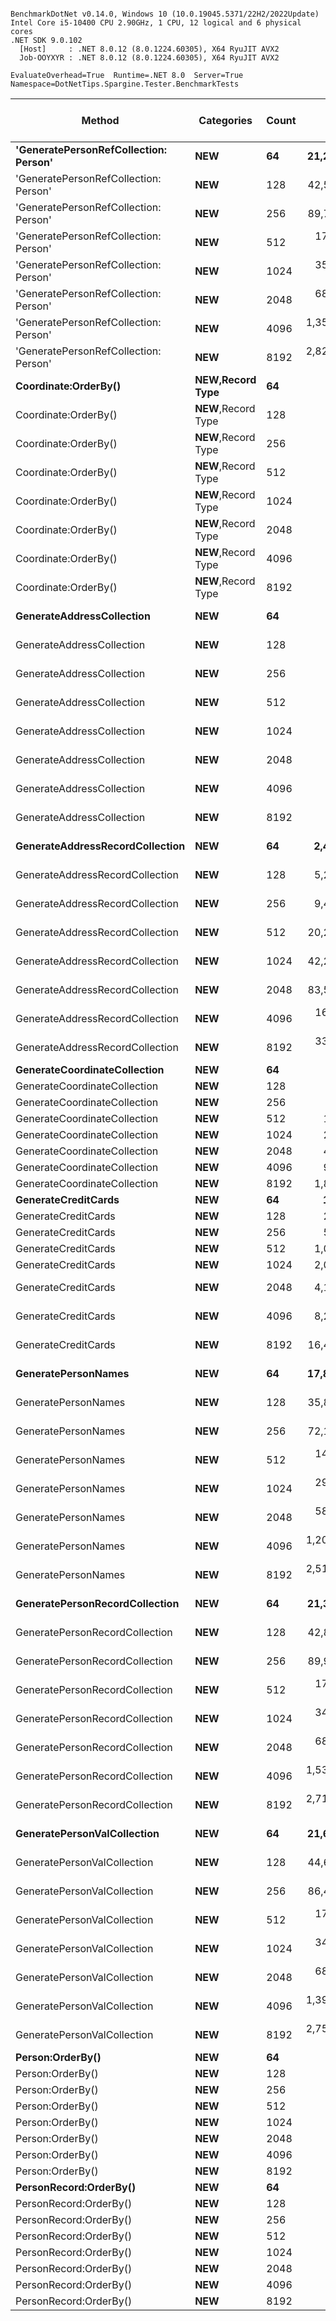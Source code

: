 ```

BenchmarkDotNet v0.14.0, Windows 10 (10.0.19045.5371/22H2/2022Update)
Intel Core i5-10400 CPU 2.90GHz, 1 CPU, 12 logical and 6 physical cores
.NET SDK 9.0.102
  [Host]     : .NET 8.0.12 (8.0.1224.60305), X64 RyuJIT AVX2
  Job-OOYXYR : .NET 8.0.12 (8.0.1224.60305), X64 RyuJIT AVX2

EvaluateOverhead=True  Runtime=.NET 8.0  Server=True  
Namespace=DotNetTips.Spargine.Tester.BenchmarkTests  

```
| Method                                | Categories          | Count | Mean                | Error             | StdDev            | StdErr            | Median              | Min                 | Q1                  | Q3                  | Max                 | Op/s            | CI99.9% Margin    | Iterations | Kurtosis | MValue | Skewness | Rank | LogicalGroup | Baseline | Completed Work Items | Lock Contentions | Exceptions | Code Size | Gen0    | Allocated  |
|-------------------------------------- |-------------------- |------ |--------------------:|------------------:|------------------:|------------------:|--------------------:|--------------------:|--------------------:|--------------------:|--------------------:|----------------:|------------------:|-----------:|---------:|-------:|---------:|-----:|------------- |--------- |---------------------:|-----------------:|-----------:|----------:|--------:|-----------:|
| **&#39;GeneratePersonRefCollection: Person&#39;** | ****NEW****             | **64**    |    **21,243,809.15 ns** |     **99,559.979 ns** |     **88,257.328 ns** |     **23,587.763 ns** |    **21,245,126.56 ns** |    **21,066,093.75 ns** |    **21,195,321.09 ns** |    **21,290,158.59 ns** |    **21,421,412.50 ns** |         **47.0725** |    **-11,786.882 ns** |      **14.00** |    **2.720** |  **2.000** |  **-0.0049** |   **25** | *****            | **No**       |                    **-** |                **-** |          **-** |  **20,755 B** |       **-** |   **282580 B** |
| &#39;GeneratePersonRefCollection: Person&#39; | **NEW**             | 128   |    42,512,848.89 ns |    151,007.311 ns |    141,252.332 ns |     36,471.195 ns |    42,528,700.00 ns |    42,330,283.33 ns |    42,417,308.33 ns |    42,575,116.67 ns |    42,811,541.67 ns |         23.5223 |    -18,228.098 ns |      15.00 |    2.356 |  2.000 |   0.6359 |   27 | *            | No       |                    - |                - |          - |  20,767 B |       - |   565557 B |
| &#39;GeneratePersonRefCollection: Person&#39; | **NEW**             | 256   |    89,789,031.58 ns |  1,723,084.765 ns |  1,915,204.152 ns |    439,377.966 ns |    89,082,260.00 ns |    87,410,320.00 ns |    88,153,280.00 ns |    91,178,240.00 ns |    93,331,160.00 ns |         11.1372 |   -219,679.483 ns |      19.00 |    1.455 |  2.000 |   0.2291 |   30 | *            | No       |                    - |                - |          - |  20,817 B |       - |  1132389 B |
| &#39;GeneratePersonRefCollection: Person&#39; | **NEW**             | 512   |   176,840,997.14 ns |  3,434,340.235 ns |  5,642,719.946 ns |    953,793.754 ns |   177,790,400.00 ns |   169,636,000.00 ns |   170,999,425.00 ns |   181,606,075.00 ns |   190,405,250.00 ns |          5.6548 |   -476,879.377 ns |      35.00 |    1.851 |  3.333 |   0.2142 |   33 | *            | No       |                    - |                - |          - |  20,536 B |       - |  2273132 B |
| &#39;GeneratePersonRefCollection: Person&#39; | **NEW**             | 1024  |   354,384,160.87 ns |  7,083,734.629 ns |  8,958,656.962 ns |  1,868,009.107 ns |   359,081,300.00 ns |   338,744,400.00 ns |   344,814,750.00 ns |   359,794,350.00 ns |   364,436,600.00 ns |          2.8218 |   -933,993.054 ns |      23.00 |    1.756 |  2.875 |  -0.7711 |   35 | *            | No       |                    - |                - |          - |     750 B |       - |  4534344 B |
| &#39;GeneratePersonRefCollection: Person&#39; | **NEW**             | 2048  |   682,700,833.33 ns |  5,052,709.604 ns |  4,726,307.701 ns |  1,220,327.401 ns |   680,445,700.00 ns |   677,950,800.00 ns |   679,322,100.00 ns |   685,748,600.00 ns |   693,224,900.00 ns |          1.4648 |   -610,156.200 ns |      15.00 |    2.416 |  2.000 |   0.9127 |   37 | *            | No       |                    - |                - |          - |     750 B |       - |  9067184 B |
| &#39;GeneratePersonRefCollection: Person&#39; | **NEW**             | 4096  | 1,354,506,513.33 ns |  2,928,458.831 ns |  2,739,282.208 ns |    707,279.625 ns | 1,355,111,300.00 ns | 1,349,322,100.00 ns | 1,352,330,800.00 ns | 1,355,881,350.00 ns | 1,360,590,600.00 ns |          0.7383 |   -353,632.312 ns |      15.00 |    2.775 |  2.000 |   0.1089 |   39 | *            | No       |                    - |                - |          - |     750 B |       - | 18115744 B |
| &#39;GeneratePersonRefCollection: Person&#39; | **NEW**             | 8192  | 2,821,972,734.38 ns | 56,054,162.991 ns | 87,269,585.707 ns | 15,427,228.961 ns | 2,821,647,250.00 ns | 2,733,555,300.00 ns | 2,740,127,700.00 ns | 2,888,084,775.00 ns | 3,014,883,200.00 ns |          0.3544 | -7,713,598.481 ns |      32.00 |    1.863 |  3.750 |   0.4038 |   43 | *            | No       |                    - |                - |          - |     750 B |       - | 36230400 B |
| **Coordinate:OrderBy()**                  | ****NEW**,Record Type** | **64**    |            **13.64 ns** |          **0.098 ns** |          **0.086 ns** |          **0.023 ns** |            **13.64 ns** |            **13.50 ns** |            **13.58 ns** |            **13.71 ns** |            **13.79 ns** | **73,290,199.1854** |          **6.988 ns** |      **14.00** |    **1.784** |  **2.000** |   **0.1053** |    **1** | *****            | **No**       |                    **-** |                **-** |          **-** |     **318 B** |  **0.0006** |       **56 B** |
| Coordinate:OrderBy()                  | **NEW**,Record Type | 128   |            13.82 ns |          0.084 ns |          0.078 ns |          0.020 ns |            13.82 ns |            13.71 ns |            13.76 ns |            13.87 ns |            13.96 ns | 72,341,464.9108 |          7.490 ns |      15.00 |    1.694 |  2.000 |   0.1055 |    1 | *            | No       |                    - |                - |          - |     318 B |  0.0006 |       56 B |
| Coordinate:OrderBy()                  | **NEW**,Record Type | 256   |            13.43 ns |          0.095 ns |          0.084 ns |          0.023 ns |            13.43 ns |            13.27 ns |            13.37 ns |            13.49 ns |            13.59 ns | 74,458,554.0556 |          6.989 ns |      14.00 |    2.262 |  2.000 |   0.0328 |    1 | *            | No       |                    - |                - |          - |     318 B |  0.0006 |       56 B |
| Coordinate:OrderBy()                  | **NEW**,Record Type | 512   |            13.57 ns |          0.088 ns |          0.082 ns |          0.021 ns |            13.58 ns |            13.46 ns |            13.50 ns |            13.63 ns |            13.70 ns | 73,677,690.8724 |          7.489 ns |      15.00 |    1.488 |  2.000 |  -0.0172 |    1 | *            | No       |                    - |                - |          - |     318 B |  0.0006 |       56 B |
| Coordinate:OrderBy()                  | **NEW**,Record Type | 1024  |            13.53 ns |          0.093 ns |          0.087 ns |          0.022 ns |            13.53 ns |            13.42 ns |            13.46 ns |            13.58 ns |            13.69 ns | 73,888,472.1961 |          7.489 ns |      15.00 |    1.776 |  2.000 |   0.3525 |    1 | *            | No       |                    - |                - |          - |     318 B |  0.0006 |       56 B |
| Coordinate:OrderBy()                  | **NEW**,Record Type | 2048  |            13.37 ns |          0.143 ns |          0.127 ns |          0.034 ns |            13.34 ns |            13.18 ns |            13.30 ns |            13.44 ns |            13.64 ns | 74,799,337.5918 |          6.983 ns |      14.00 |    2.425 |  2.000 |   0.6708 |    1 | *            | No       |                    - |                - |          - |     318 B |  0.0006 |       56 B |
| Coordinate:OrderBy()                  | **NEW**,Record Type | 4096  |            13.12 ns |          0.071 ns |          0.067 ns |          0.017 ns |            13.12 ns |            13.01 ns |            13.09 ns |            13.17 ns |            13.24 ns | 76,214,700.7302 |          7.491 ns |      15.00 |    2.009 |  2.000 |   0.1905 |    1 | *            | No       |                    - |                - |          - |     318 B |  0.0006 |       56 B |
| Coordinate:OrderBy()                  | **NEW**,Record Type | 8192  |            13.41 ns |          0.090 ns |          0.084 ns |          0.022 ns |            13.45 ns |            13.27 ns |            13.33 ns |            13.48 ns |            13.52 ns | 74,569,948.2400 |          7.489 ns |      15.00 |    1.535 |  2.000 |  -0.4727 |    1 | *            | No       |                    - |                - |          - |     318 B |  0.0006 |       56 B |
| **GenerateAddressCollection**             | ****NEW****             | **64**    |        **74,392.77 ns** |        **796.690 ns** |        **745.224 ns** |        **192.416 ns** |        **74,512.52 ns** |        **72,950.77 ns** |        **73,885.80 ns** |        **74,859.11 ns** |        **75,942.02 ns** |     **13,442.1670** |        **-88.708 ns** |      **15.00** |    **2.504** |  **2.000** |   **0.0185** |    **5** | *****            | **No**       |                    **-** |                **-** |          **-** |  **12,068 B** |       **-** |     **3295 B** |
| GenerateAddressCollection             | **NEW**             | 128   |        74,754.93 ns |        551.276 ns |        515.664 ns |        133.144 ns |        74,679.32 ns |        74,106.84 ns |        74,360.53 ns |        75,037.27 ns |        75,735.73 ns |     13,377.0446 |        -59.072 ns |      15.00 |    2.096 |  2.000 |   0.6230 |    5 | *            | No       |                    - |                - |          - |  12,088 B |       - |     3296 B |
| GenerateAddressCollection             | **NEW**             | 256   |        74,516.47 ns |        530.033 ns |        469.861 ns |        125.576 ns |        74,452.12 ns |        73,698.75 ns |        74,271.01 ns |        74,657.90 ns |        75,528.94 ns |     13,419.8517 |        -55.788 ns |      14.00 |    2.784 |  2.000 |   0.5907 |    5 | *            | No       |                    - |                - |          - |  11,898 B |       - |     3300 B |
| GenerateAddressCollection             | **NEW**             | 512   |        74,305.97 ns |        673.565 ns |        630.053 ns |        162.679 ns |        74,319.92 ns |        73,295.70 ns |        73,874.35 ns |        74,667.38 ns |        75,713.42 ns |     13,457.8694 |        -73.840 ns |      15.00 |    2.484 |  2.000 |   0.3262 |    5 | *            | No       |                    - |                - |          - |  11,862 B |       - |     3296 B |
| GenerateAddressCollection             | **NEW**             | 1024  |        79,297.29 ns |        602.484 ns |        503.102 ns |        139.535 ns |        79,399.58 ns |        78,416.69 ns |        79,056.45 ns |        79,621.56 ns |        79,930.57 ns |     12,610.7707 |        -63.268 ns |      13.00 |    1.755 |  2.000 |  -0.4516 |    6 | *            | No       |                    - |                - |          - |  12,086 B |       - |     3297 B |
| GenerateAddressCollection             | **NEW**             | 2048  |        80,696.04 ns |      1,561.868 ns |      1,859.293 ns |        405.731 ns |        81,022.89 ns |        78,339.92 ns |        78,637.15 ns |        82,134.12 ns |        84,072.35 ns |     12,392.1821 |       -192.365 ns |      21.00 |    1.459 |  3.556 |   0.0512 |    6 | *            | No       |                    - |                - |          - |  12,055 B |       - |     3297 B |
| GenerateAddressCollection             | **NEW**             | 4096  |        79,309.43 ns |        462.736 ns |        432.843 ns |        111.760 ns |        79,283.94 ns |        78,673.02 ns |        78,907.77 ns |        79,712.93 ns |        80,053.66 ns |     12,608.8417 |        -48.380 ns |      15.00 |    1.468 |  2.000 |   0.1344 |    6 | *            | No       |                    - |                - |          - |  12,102 B |       - |     3298 B |
| GenerateAddressCollection             | **NEW**             | 8192  |        79,312.75 ns |        457.827 ns |        405.852 ns |        108.468 ns |        79,373.65 ns |        78,376.72 ns |        79,049.39 ns |        79,454.79 ns |        79,877.82 ns |     12,608.3134 |        -47.234 ns |      14.00 |    2.747 |  2.000 |  -0.5069 |    6 | *            | No       |                    - |                - |          - |  12,059 B |       - |     3297 B |
| **GenerateAddressRecordCollection**       | ****NEW****             | **64**    |     **2,406,819.03 ns** |      **9,778.985 ns** |      **8,668.815 ns** |      **2,316.838 ns** |     **2,405,799.41 ns** |     **2,390,319.53 ns** |     **2,400,663.96 ns** |     **2,412,865.04 ns** |     **2,423,803.12 ns** |        **415.4862** |     **-1,151.419 ns** |      **14.00** |    **2.319** |  **2.000** |   **0.1494** |   **17** | *****            | **No**       |                    **-** |                **-** |          **-** |   **6,577 B** |       **-** |   **115116 B** |
| GenerateAddressRecordCollection       | **NEW**             | 128   |     5,215,326.12 ns |     34,265.907 ns |     32,052.351 ns |      8,275.881 ns |     5,219,655.86 ns |     5,155,219.14 ns |     5,189,588.28 ns |     5,243,087.11 ns |     5,262,383.98 ns |        191.7426 |     -4,130.441 ns |      15.00 |    1.699 |  2.000 |  -0.2854 |   19 | *            | No       |                    - |                - |          - |   6,603 B |       - |   224105 B |
| GenerateAddressRecordCollection       | **NEW**             | 256   |     9,466,167.45 ns |     59,210.539 ns |     46,227.694 ns |     13,344.786 ns |     9,467,882.03 ns |     9,366,191.41 ns |     9,448,104.69 ns |     9,497,062.89 ns |     9,538,425.78 ns |        105.6394 |     -6,666.393 ns |      12.00 |    2.555 |  2.000 |  -0.5198 |   21 | *            | No       |                    - |                - |          - |   6,596 B |       - |   442312 B |
| GenerateAddressRecordCollection       | **NEW**             | 512   |    20,265,873.02 ns |    359,833.772 ns |    336,588.734 ns |     86,906.837 ns |    20,268,214.06 ns |    19,707,692.19 ns |    20,069,225.00 ns |    20,453,064.06 ns |    20,819,773.44 ns |         49.3440 |    -43,445.919 ns |      15.00 |    1.844 |  2.000 |   0.0180 |   24 | *            | No       |                    - |                - |          - |   6,564 B |       - |   878701 B |
| GenerateAddressRecordCollection       | **NEW**             | 1024  |    42,201,833.89 ns |    298,100.767 ns |    278,843.643 ns |     71,997.119 ns |    42,245,608.33 ns |    41,821,083.33 ns |    41,945,183.33 ns |    42,342,750.00 ns |    42,675,291.67 ns |         23.6957 |    -35,991.060 ns |      15.00 |    1.768 |  2.000 |   0.1765 |   27 | *            | No       |                    - |                - |          - |   6,536 B |       - |  1752271 B |
| GenerateAddressRecordCollection       | **NEW**             | 2048  |    83,563,904.08 ns |    566,401.976 ns |    502,100.599 ns |    134,192.030 ns |    83,422,021.43 ns |    82,830,257.14 ns |    83,263,292.86 ns |    83,797,810.71 ns |    84,609,014.29 ns |         11.9669 |    -67,089.015 ns |      14.00 |    2.413 |  2.000 |   0.6503 |   29 | *            | No       |                    - |                - |          - |   6,527 B |       - |  3498194 B |
| GenerateAddressRecordCollection       | **NEW**             | 4096  |   162,789,883.33 ns |  1,743,984.964 ns |  1,631,324.618 ns |    421,206.205 ns |   162,644,150.00 ns |   160,239,275.00 ns |   161,743,887.50 ns |   163,880,775.00 ns |   165,887,650.00 ns |          6.1429 |   -210,595.603 ns |      15.00 |    1.932 |  2.000 |   0.1023 |   32 | *            | No       |                    - |                - |          - |   6,588 B |       - |  6982066 B |
| GenerateAddressRecordCollection       | **NEW**             | 8192  |   331,308,480.00 ns |  6,624,443.826 ns |  6,196,508.868 ns |  1,599,931.710 ns |   330,562,700.00 ns |   321,298,300.00 ns |   327,501,650.00 ns |   334,343,700.00 ns |   344,272,600.00 ns |          3.0183 |   -799,958.355 ns |      15.00 |    2.362 |  2.000 |   0.4090 |   35 | *            | No       |                    - |                - |          - |   1,234 B |       - | 13970656 B |
| **GenerateCoordinateCollection**          | ****NEW****             | **64**    |        **14,073.43 ns** |         **48.237 ns** |         **45.121 ns** |         **11.650 ns** |        **14,068.15 ns** |        **13,988.25 ns** |        **14,044.09 ns** |        **14,101.78 ns** |        **14,155.05 ns** |     **71,055.8583** |          **1.675 ns** |      **15.00** |    **2.195** |  **2.000** |   **0.1739** |    **2** | *****            | **No**       |                    **-** |                **-** |          **-** |     **950 B** |       **-** |      **848 B** |
| GenerateCoordinateCollection          | **NEW**             | 128   |        28,017.20 ns |         81.550 ns |         72.292 ns |         19.321 ns |        28,022.44 ns |        27,901.59 ns |        27,970.93 ns |        28,038.97 ns |        28,149.09 ns |     35,692.3652 |         -2.660 ns |      14.00 |    1.955 |  2.000 |   0.2893 |    3 | *            | No       |                    - |                - |          - |     950 B |       - |     1616 B |
| GenerateCoordinateCollection          | **NEW**             | 256   |        56,335.85 ns |        192.685 ns |        160.901 ns |         44.626 ns |        56,277.64 ns |        56,184.77 ns |        56,243.96 ns |        56,344.20 ns |        56,748.26 ns |     17,750.6848 |        -15.813 ns |      13.00 |    3.843 |  2.000 |   1.4182 |    4 | *            | No       |                    - |                - |          - |     950 B |       - |     3152 B |
| GenerateCoordinateCollection          | **NEW**             | 512   |       111,962.01 ns |        241.488 ns |        201.654 ns |         55.929 ns |       111,977.18 ns |       111,465.99 ns |       111,895.38 ns |       112,053.08 ns |       112,353.40 ns |      8,931.6007 |        -21.464 ns |      13.00 |    3.971 |  2.000 |  -0.5416 |    7 | *            | No       |                    - |                - |          - |     950 B |       - |     6224 B |
| GenerateCoordinateCollection          | **NEW**             | 1024  |       223,950.73 ns |        524.459 ns |        464.919 ns |        124.255 ns |       223,846.70 ns |       223,421.83 ns |       223,568.49 ns |       224,235.55 ns |       225,016.80 ns |      4,465.2678 |        -55.127 ns |      14.00 |    2.481 |  2.000 |   0.7033 |    9 | *            | No       |                    - |                - |          - |     950 B |       - |    12368 B |
| GenerateCoordinateCollection          | **NEW**             | 2048  |       457,756.67 ns |      1,347.016 ns |      1,259.999 ns |        325.330 ns |       457,185.08 ns |       456,205.64 ns |       456,902.34 ns |       458,333.11 ns |       460,407.59 ns |      2,184.5668 |       -155.165 ns |      15.00 |    2.286 |  2.000 |   0.7885 |   11 | *            | No       |                    - |                - |          - |     950 B |       - |    24657 B |
| GenerateCoordinateCollection          | **NEW**             | 4096  |       903,910.76 ns |      9,774.497 ns |      9,143.071 ns |      2,360.731 ns |       899,806.74 ns |       894,112.30 ns |       896,669.82 ns |       915,174.76 ns |       916,994.43 ns |      1,106.3039 |     -1,172.865 ns |      15.00 |    1.324 |  2.000 |   0.4978 |   13 | *            | No       |                    - |                - |          - |     950 B |       - |    49233 B |
| GenerateCoordinateCollection          | **NEW**             | 8192  |     1,810,887.68 ns |      4,598.247 ns |      3,839.745 ns |      1,064.954 ns |     1,810,655.08 ns |     1,804,926.95 ns |     1,808,700.20 ns |     1,811,136.91 ns |     1,818,415.04 ns |        552.2154 |       -525.977 ns |      13.00 |    2.230 |  2.000 |   0.5167 |   15 | *            | No       |                    - |                - |          - |     950 B |       - |    98387 B |
| **GenerateCreditCards**                   | ****NEW****             | **64**    |       **127,302.11 ns** |        **552.288 ns** |        **489.589 ns** |        **130.848 ns** |       **127,397.80 ns** |       **126,153.04 ns** |       **127,065.62 ns** |       **127,564.73 ns** |       **127,955.36 ns** |      **7,855.3296** |        **-58.424 ns** |      **14.00** |    **2.832** |  **2.000** |  **-0.7247** |    **8** | *****            | **No**       |                    **-** |                **-** |          **-** |     **954 B** |  **0.4883** |    **61043 B** |
| GenerateCreditCards                   | **NEW**             | 128   |       253,586.42 ns |      1,386.350 ns |      1,296.793 ns |        334.830 ns |       253,276.66 ns |       252,037.40 ns |       252,601.39 ns |       254,494.36 ns |       256,284.42 ns |      3,943.4288 |       -159.915 ns |      15.00 |    1.963 |  2.000 |   0.5572 |   10 | *            | No       |                    - |                - |          - |     954 B |  0.9766 |   121869 B |
| GenerateCreditCards                   | **NEW**             | 256   |       507,560.71 ns |      2,158.372 ns |      1,913.341 ns |        511.362 ns |       507,207.52 ns |       504,840.43 ns |       505,904.76 ns |       509,165.97 ns |       511,106.84 ns |      1,970.2077 |       -248.681 ns |      14.00 |    1.719 |  2.000 |   0.2709 |   12 | *            | No       |                    - |                - |          - |     954 B |  1.9531 |   243502 B |
| GenerateCreditCards                   | **NEW**             | 512   |     1,023,403.88 ns |      5,424.125 ns |      4,808.346 ns |      1,285.084 ns |     1,022,667.87 ns |     1,017,127.44 ns |     1,019,549.37 ns |     1,027,394.48 ns |     1,032,523.93 ns |        977.1313 |       -635.542 ns |      14.00 |    1.604 |  2.000 |   0.2995 |   14 | *            | No       |                    - |                - |          - |     932 B |  3.9063 |   486736 B |
| GenerateCreditCards                   | **NEW**             | 1024  |     2,069,456.73 ns |     14,037.256 ns |     13,130.458 ns |      3,390.270 ns |     2,072,816.21 ns |     2,053,417.77 ns |     2,057,305.47 ns |     2,075,444.14 ns |     2,098,575.98 ns |        483.2186 |     -1,687.635 ns |      15.00 |    2.249 |  2.000 |   0.5129 |   16 | *            | No       |                    - |                - |          - |     954 B |  7.8125 |   973186 B |
| GenerateCreditCards                   | **NEW**             | 2048  |     4,119,675.73 ns |     30,044.858 ns |     28,103.979 ns |      7,256.416 ns |     4,112,408.59 ns |     4,079,778.91 ns |     4,099,322.66 ns |     4,141,513.28 ns |     4,166,320.31 ns |        242.7376 |     -3,620.708 ns |      15.00 |    1.726 |  2.000 |   0.4713 |   18 | *            | No       |                    - |                - |          - |     954 B | 15.6250 |  1946034 B |
| GenerateCreditCards                   | **NEW**             | 4096  |     8,253,198.49 ns |     45,786.281 ns |     42,828.515 ns |     11,058.275 ns |     8,233,121.09 ns |     8,197,144.53 ns |     8,224,584.38 ns |     8,289,646.88 ns |     8,328,291.41 ns |        121.1651 |     -5,521.638 ns |      15.00 |    1.661 |  2.000 |   0.5411 |   20 | *            | No       |                    - |                - |          - |     954 B | 31.2500 |  3891728 B |
| GenerateCreditCards                   | **NEW**             | 8192  |    16,440,190.10 ns |     76,999.667 ns |     60,116.275 ns |     17,354.074 ns |    16,462,028.12 ns |    16,336,759.38 ns |    16,393,575.78 ns |    16,491,525.00 ns |    16,497,818.75 ns |         60.8265 |     -8,671.037 ns |      12.00 |    1.503 |  2.000 |  -0.5206 |   22 | *            | No       |                    - |                - |          - |     966 B | 62.5000 |  7783122 B |
| **GeneratePersonNames**                   | ****NEW****             | **64**    |    **17,869,170.10 ns** |    **107,724.430 ns** |    **100,765.498 ns** |     **26,017.540 ns** |    **17,867,229.69 ns** |    **17,739,110.94 ns** |    **17,786,201.56 ns** |    **17,922,837.50 ns** |    **18,099,785.94 ns** |         **55.9623** |    **-13,001.270 ns** |      **15.00** |    **2.464** |  **2.000** |   **0.6489** |   **23** | *****            | **No**       |                    **-** |                **-** |          **-** |   **5,233 B** |       **-** |    **24190 B** |
| GeneratePersonNames                   | **NEW**             | 128   |    35,885,408.44 ns |    164,000.962 ns |    153,406.602 ns |     39,609.414 ns |    35,879,680.00 ns |    35,610,246.67 ns |    35,793,856.67 ns |    36,002,143.33 ns |    36,123,986.67 ns |         27.8665 |    -19,797.207 ns |      15.00 |    1.815 |  2.000 |   0.0206 |   26 | *            | No       |                    - |                - |          - |   5,233 B |       - |    48279 B |
| GeneratePersonNames                   | **NEW**             | 256   |    72,192,700.00 ns |  1,191,020.193 ns |  1,114,081.028 ns |    287,654.485 ns |    71,808,871.43 ns |    71,076,128.57 ns |    71,379,335.71 ns |    72,966,314.29 ns |    74,200,157.14 ns |         13.8518 |   -143,819.742 ns |      15.00 |    1.792 |  2.000 |   0.7445 |   28 | *            | No       |                    - |                - |          - |   5,233 B |       - |    96537 B |
| GeneratePersonNames                   | **NEW**             | 512   |   144,900,430.00 ns |    788,310.865 ns |    737,386.473 ns |    190,392.369 ns |   144,705,700.00 ns |   144,067,450.00 ns |   144,358,237.50 ns |   145,439,350.00 ns |   146,488,075.00 ns |          6.9013 |    -95,188.684 ns |      15.00 |    2.204 |  2.000 |   0.6738 |   31 | *            | No       |                    - |                - |          - |   5,215 B |       - |   192956 B |
| GeneratePersonNames                   | **NEW**             | 1024  |   291,050,803.33 ns |  1,977,428.517 ns |  1,849,687.862 ns |    477,587.352 ns |   291,537,050.00 ns |   288,136,500.00 ns |   289,254,000.00 ns |   292,328,375.00 ns |   293,740,150.00 ns |          3.4358 |   -238,786.176 ns |      15.00 |    1.515 |  2.000 |  -0.1458 |   34 | *            | No       |                    - |                - |          - |     806 B |       - |   386016 B |
| GeneratePersonNames                   | **NEW**             | 2048  |   588,358,184.62 ns |  4,535,877.493 ns |  3,787,663.139 ns |  1,050,508.743 ns |   587,302,400.00 ns |   585,267,400.00 ns |   586,242,900.00 ns |   588,575,400.00 ns |   599,861,600.00 ns |          1.6996 |   -525,247.872 ns |      13.00 |    6.637 |  2.000 |   2.0481 |   36 | *            | No       |                    - |                - |          - |     806 B |       - |   771872 B |
| GeneratePersonNames                   | **NEW**             | 4096  | 1,200,231,480.00 ns |  3,268,237.887 ns |  3,057,111.749 ns |    789,342.859 ns | 1,200,356,600.00 ns | 1,195,346,500.00 ns | 1,197,690,050.00 ns | 1,202,964,000.00 ns | 1,203,972,400.00 ns |          0.8332 |   -394,663.930 ns |      15.00 |    1.500 |  2.000 |  -0.3445 |   38 | *            | No       |                    - |                - |          - |     806 B |       - |  1542320 B |
| GeneratePersonNames                   | **NEW**             | 8192  | 2,518,083,384.62 ns |  7,531,572.481 ns |  6,289,204.130 ns |  1,744,311.382 ns | 2,519,498,000.00 ns | 2,507,524,900.00 ns | 2,516,208,600.00 ns | 2,523,477,600.00 ns | 2,525,752,100.00 ns |          0.3971 |   -872,149.191 ns |      13.00 |    1.740 |  2.000 |  -0.5317 |   42 | *            | No       |                    - |                - |          - |     806 B |       - |  3082832 B |
| **GeneratePersonRecordCollection**        | ****NEW****             | **64**    |    **21,306,982.59 ns** |    **105,720.014 ns** |     **93,718.039 ns** |     **25,047.199 ns** |    **21,268,950.00 ns** |    **21,166,959.38 ns** |    **21,239,228.91 ns** |    **21,345,683.59 ns** |    **21,460,762.50 ns** |         **46.9330** |    **-12,516.600 ns** |      **14.00** |    **1.822** |  **2.000** |   **0.4918** |   **25** | *****            | **No**       |                    **-** |                **-** |          **-** |  **24,783 B** |       **-** |   **308882 B** |
| GeneratePersonRecordCollection        | **NEW**             | 128   |    42,867,121.43 ns |    249,944.337 ns |    221,569.145 ns |     59,216.845 ns |    42,905,912.50 ns |    42,515,908.33 ns |    42,677,070.83 ns |    42,989,443.75 ns |    43,241,991.67 ns |         23.3279 |    -29,601.422 ns |      14.00 |    1.736 |  2.000 |  -0.0777 |   27 | *            | No       |                    - |                - |          - |  24,836 B |       - |   615553 B |
| GeneratePersonRecordCollection        | **NEW**             | 256   |    89,958,471.43 ns |    460,957.053 ns |    408,626.421 ns |    109,210.005 ns |    89,966,558.33 ns |    89,382,966.67 ns |    89,661,016.67 ns |    90,212,595.83 ns |    90,899,300.00 ns |         11.1162 |    -54,598.002 ns |      14.00 |    2.565 |  2.000 |   0.5676 |   30 | *            | No       |                    - |                - |          - |  24,788 B |       - |  1241812 B |
| GeneratePersonRecordCollection        | **NEW**             | 512   |   175,852,221.43 ns |  1,778,648.133 ns |  1,576,725.242 ns |    421,397.546 ns |   175,627,350.00 ns |   173,628,350.00 ns |   174,860,000.00 ns |   176,349,887.50 ns |   179,284,250.00 ns |          5.6866 |   -210,691.773 ns |      14.00 |    2.458 |  2.000 |   0.6152 |   33 | *            | No       |                    - |                - |          - |     569 B |       - |  2474192 B |
| GeneratePersonRecordCollection        | **NEW**             | 1024  |   346,892,646.15 ns |  1,727,888.318 ns |  1,442,865.003 ns |    400,178.750 ns |   346,910,500.00 ns |   343,803,100.00 ns |   346,248,700.00 ns |   347,598,100.00 ns |   349,917,600.00 ns |          2.8827 |   -200,082.875 ns |      13.00 |    3.243 |  2.000 |  -0.0182 |   35 | *            | No       |                    - |                - |          - |     569 B |       - |  4948848 B |
| GeneratePersonRecordCollection        | **NEW**             | 2048  |   681,238,926.67 ns |  5,268,659.456 ns |  4,928,307.327 ns |  1,272,483.480 ns |   680,326,100.00 ns |   674,844,200.00 ns |   677,015,750.00 ns |   684,725,550.00 ns |   689,340,000.00 ns |          1.4679 |   -636,234.240 ns |      15.00 |    1.543 |  2.000 |   0.3160 |   37 | *            | No       |                    - |                - |          - |     569 B |       - |  9884368 B |
| GeneratePersonRecordCollection        | **NEW**             | 4096  | 1,530,578,920.00 ns | 12,392,563.877 ns | 11,592,011.944 ns |  2,993,044.614 ns | 1,529,867,600.00 ns | 1,513,889,600.00 ns | 1,521,571,250.00 ns | 1,540,567,250.00 ns | 1,547,689,900.00 ns |          0.6533 | -1,496,514.807 ns |      15.00 |    1.411 |  2.000 |   0.1198 |   41 | *            | No       |                    - |                - |          - |     569 B |       - | 19795912 B |
| GeneratePersonRecordCollection        | **NEW**             | 8192  | 2,718,366,313.33 ns |  5,570,613.210 ns |  5,210,755.055 ns |  1,345,411.170 ns | 2,719,976,500.00 ns | 2,706,857,300.00 ns | 2,718,316,200.00 ns | 2,721,010,600.00 ns | 2,724,402,200.00 ns |          0.3679 |   -672,698.085 ns |      15.00 |    2.802 |  2.000 |  -1.0146 |   43 | *            | No       |                    - |                - |          - |     569 B |       - | 39558152 B |
| **GeneratePersonValCollection**           | ****NEW****             | **64**    |    **21,609,940.83 ns** |    **191,459.908 ns** |    **179,091.717 ns** |     **46,241.283 ns** |    **21,624,612.50 ns** |    **21,326,853.12 ns** |    **21,478,546.88 ns** |    **21,721,607.81 ns** |    **21,921,456.25 ns** |         **46.2750** |    **-23,113.141 ns** |      **15.00** |    **1.802** |  **2.000** |  **-0.0324** |   **25** | *****            | **No**       |                    **-** |                **-** |          **-** |  **23,253 B** |       **-** |   **309636 B** |
| GeneratePersonValCollection           | **NEW**             | 128   |    44,637,776.81 ns |    878,931.101 ns |  1,111,566.517 ns |    231,777.641 ns |    45,204,425.00 ns |    42,848,933.33 ns |    43,472,816.67 ns |    45,439,083.33 ns |    46,122,858.33 ns |         22.4025 |   -115,877.320 ns |      23.00 |    1.490 |  3.067 |  -0.5642 |   27 | *            | No       |                    - |                - |          - |  23,222 B |       - |   618823 B |
| GeneratePersonValCollection           | **NEW**             | 256   |    86,410,475.00 ns |    484,883.409 ns |    429,836.513 ns |    114,878.640 ns |    86,441,408.33 ns |    85,794,333.33 ns |    86,064,883.33 ns |    86,749,791.67 ns |    87,137,850.00 ns |         11.5727 |    -57,432.320 ns |      14.00 |    1.539 |  2.000 |   0.0253 |   30 | *            | No       |                    - |                - |          - |  22,634 B |       - |  1233581 B |
| GeneratePersonValCollection           | **NEW**             | 512   |   170,885,708.89 ns |  1,298,632.070 ns |  1,214,741.244 ns |    313,644.841 ns |   170,951,966.67 ns |   169,266,566.67 ns |   169,719,666.67 ns |   171,908,616.67 ns |   173,101,033.33 ns |          5.8519 |   -156,814.920 ns |      15.00 |    1.559 |  2.000 |   0.1709 |   33 | *            | No       |                    - |                - |          - |  22,596 B |       - |  2470699 B |
| GeneratePersonValCollection           | **NEW**             | 1024  |   343,645,026.67 ns |  4,454,354.761 ns |  4,166,606.209 ns |  1,075,813.097 ns |   342,459,400.00 ns |   338,796,000.00 ns |   340,765,300.00 ns |   345,931,350.00 ns |   352,104,000.00 ns |          2.9100 |   -537,899.049 ns |      15.00 |    2.165 |  2.000 |   0.7043 |   35 | *            | No       |                    - |                - |          - |     655 B |       - |  4958208 B |
| GeneratePersonValCollection           | **NEW**             | 2048  |   683,943,315.38 ns |  4,496,445.783 ns |  3,754,735.875 ns |  1,041,376.363 ns |   683,521,500.00 ns |   678,770,500.00 ns |   682,590,900.00 ns |   684,464,700.00 ns |   691,608,700.00 ns |          1.4621 |   -520,681.682 ns |      13.00 |    2.753 |  2.000 |   0.8329 |   37 | *            | No       |                    - |                - |          - |     655 B |       - |  9894736 B |
| GeneratePersonValCollection           | **NEW**             | 4096  | 1,397,274,573.33 ns |  7,274,670.662 ns |  6,804,731.454 ns |  1,756,974.106 ns | 1,396,539,400.00 ns | 1,385,045,500.00 ns | 1,392,691,650.00 ns | 1,400,831,600.00 ns | 1,409,251,200.00 ns |          0.7157 |   -878,479.553 ns |      15.00 |    2.032 |  2.000 |   0.1839 |   40 | *            | No       |                    - |                - |          - |     655 B |       - | 19778576 B |
| GeneratePersonValCollection           | **NEW**             | 8192  | 2,755,564,926.67 ns | 19,701,545.321 ns | 18,428,837.726 ns |  4,758,305.440 ns | 2,745,007,500.00 ns | 2,736,880,500.00 ns | 2,742,199,700.00 ns | 2,769,962,900.00 ns | 2,784,496,500.00 ns |          0.3629 | -2,379,145.220 ns |      15.00 |    1.628 |  2.000 |   0.6578 |   43 | *            | No       |                    - |                - |          - |     655 B |       - | 39564296 B |
| **Person:OrderBy()**                      | ****NEW****             | **64**    |            **13.44 ns** |          **0.052 ns** |          **0.046 ns** |          **0.012 ns** |            **13.46 ns** |            **13.34 ns** |            **13.42 ns** |            **13.47 ns** |            **13.50 ns** | **74,387,556.7845** |          **6.994 ns** |      **14.00** |    **2.474** |  **2.000** |  **-0.7355** |    **1** | *****            | **No**       |                    **-** |                **-** |          **-** |     **318 B** |  **0.0006** |       **56 B** |
| Person:OrderBy()                      | **NEW**             | 128   |            13.84 ns |          0.111 ns |          0.098 ns |          0.026 ns |            13.84 ns |            13.70 ns |            13.79 ns |            13.88 ns |            14.05 ns | 72,274,663.5714 |          6.987 ns |      14.00 |    2.384 |  2.000 |   0.3378 |    1 | *            | No       |                    - |                - |          - |     318 B |  0.0006 |       56 B |
| Person:OrderBy()                      | **NEW**             | 256   |            13.82 ns |          0.087 ns |          0.077 ns |          0.020 ns |            13.81 ns |            13.64 ns |            13.78 ns |            13.86 ns |            13.96 ns | 72,379,408.4439 |          6.990 ns |      14.00 |    3.119 |  2.000 |  -0.4105 |    1 | *            | No       |                    - |                - |          - |     318 B |  0.0006 |       56 B |
| Person:OrderBy()                      | **NEW**             | 512   |            14.25 ns |          0.181 ns |          0.260 ns |          0.049 ns |            14.30 ns |            13.42 ns |            14.28 ns |            14.36 ns |            14.51 ns | 70,152,209.1413 |         13.975 ns |      28.00 |    6.387 |  2.000 |  -2.0664 |    1 | *            | No       |                    - |                - |          - |     318 B |  0.0006 |       56 B |
| Person:OrderBy()                      | **NEW**             | 1024  |            13.47 ns |          0.091 ns |          0.081 ns |          0.022 ns |            13.45 ns |            13.34 ns |            13.40 ns |            13.54 ns |            13.59 ns | 74,237,550.2120 |          6.989 ns |      14.00 |    1.491 |  2.000 |   0.0406 |    1 | *            | No       |                    - |                - |          - |     318 B |  0.0006 |       56 B |
| Person:OrderBy()                      | **NEW**             | 2048  |            13.46 ns |          0.133 ns |          0.124 ns |          0.032 ns |            13.40 ns |            13.33 ns |            13.36 ns |            13.53 ns |            13.70 ns | 74,308,964.7575 |          7.484 ns |      15.00 |    2.061 |  2.000 |   0.7914 |    1 | *            | No       |                    - |                - |          - |     318 B |  0.0006 |       56 B |
| Person:OrderBy()                      | **NEW**             | 4096  |            13.42 ns |          0.101 ns |          0.090 ns |          0.024 ns |            13.40 ns |            13.27 ns |            13.37 ns |            13.49 ns |            13.59 ns | 74,533,611.7183 |          6.988 ns |      14.00 |    1.925 |  2.000 |   0.1861 |    1 | *            | No       |                    - |                - |          - |     318 B |  0.0006 |       56 B |
| Person:OrderBy()                      | **NEW**             | 8192  |            13.71 ns |          0.300 ns |          0.421 ns |          0.081 ns |            13.45 ns |            13.35 ns |            13.40 ns |            14.00 ns |            14.55 ns | 72,962,028.7332 |         13.459 ns |      27.00 |    2.141 |  2.333 |   0.9143 |    1 | *            | No       |                    - |                - |          - |     318 B |  0.0006 |       56 B |
| **PersonRecord:OrderBy()**                | ****NEW****             | **64**    |            **13.63 ns** |          **0.058 ns** |          **0.052 ns** |          **0.014 ns** |            **13.63 ns** |            **13.56 ns** |            **13.59 ns** |            **13.65 ns** |            **13.73 ns** | **73,387,665.2145** |          **6.993 ns** |      **14.00** |    **2.104** |  **2.000** |   **0.4914** |    **1** | *****            | **No**       |                    **-** |                **-** |          **-** |     **318 B** |  **0.0006** |       **56 B** |
| PersonRecord:OrderBy()                | **NEW**             | 128   |            13.73 ns |          0.095 ns |          0.084 ns |          0.023 ns |            13.69 ns |            13.65 ns |            13.67 ns |            13.74 ns |            13.91 ns | 72,859,069.3272 |          6.989 ns |      14.00 |    2.527 |  2.000 |   1.0486 |    1 | *            | No       |                    - |                - |          - |     318 B |  0.0006 |       56 B |
| PersonRecord:OrderBy()                | **NEW**             | 256   |            13.56 ns |          0.099 ns |          0.093 ns |          0.024 ns |            13.55 ns |            13.44 ns |            13.49 ns |            13.63 ns |            13.73 ns | 73,722,778.2099 |          7.488 ns |      15.00 |    1.648 |  2.000 |   0.3358 |    1 | *            | No       |                    - |                - |          - |     318 B |  0.0006 |       56 B |
| PersonRecord:OrderBy()                | **NEW**             | 512   |            13.42 ns |          0.074 ns |          0.065 ns |          0.017 ns |            13.40 ns |            13.35 ns |            13.36 ns |            13.44 ns |            13.58 ns | 74,538,621.4163 |          6.991 ns |      14.00 |    3.230 |  2.000 |   0.9727 |    1 | *            | No       |                    - |                - |          - |     318 B |  0.0006 |       56 B |
| PersonRecord:OrderBy()                | **NEW**             | 1024  |            13.43 ns |          0.264 ns |          0.314 ns |          0.069 ns |            13.30 ns |            13.10 ns |            13.23 ns |            13.51 ns |            14.13 ns | 74,451,278.1196 |         10.466 ns |      21.00 |    3.224 |  2.000 |   1.2664 |    1 | *            | No       |                    - |                - |          - |     318 B |  0.0006 |       56 B |
| PersonRecord:OrderBy()                | **NEW**             | 2048  |            13.55 ns |          0.073 ns |          0.065 ns |          0.017 ns |            13.54 ns |            13.46 ns |            13.50 ns |            13.60 ns |            13.66 ns | 73,791,781.9442 |          6.991 ns |      14.00 |    1.599 |  2.000 |   0.2639 |    1 | *            | No       |                    - |                - |          - |     318 B |  0.0006 |       56 B |
| PersonRecord:OrderBy()                | **NEW**             | 4096  |            13.36 ns |          0.060 ns |          0.054 ns |          0.014 ns |            13.35 ns |            13.29 ns |            13.32 ns |            13.41 ns |            13.46 ns | 74,839,282.9582 |          6.993 ns |      14.00 |    1.697 |  2.000 |   0.2175 |    1 | *            | No       |                    - |                - |          - |     318 B |  0.0006 |       56 B |
| PersonRecord:OrderBy()                | **NEW**             | 8192  |            13.44 ns |          0.092 ns |          0.086 ns |          0.022 ns |            13.42 ns |            13.32 ns |            13.38 ns |            13.51 ns |            13.60 ns | 74,398,607.1760 |          7.489 ns |      15.00 |    1.725 |  2.000 |   0.3771 |    1 | *            | No       |                    - |                - |          - |     318 B |  0.0006 |       56 B |
